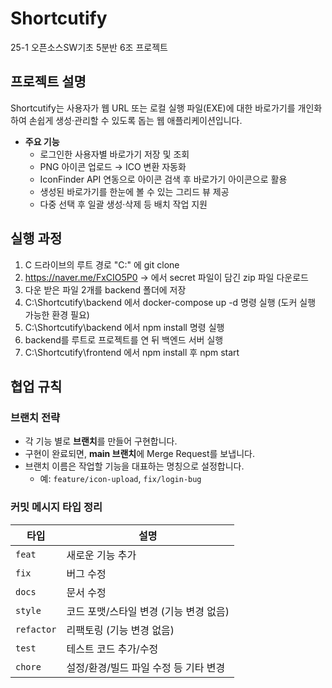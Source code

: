 # Shortcutify  
25-1 오픈소스SW기초 5분반 6조 프로젝트  

## 프로젝트 설명  
Shortcutify는 사용자가 웹 URL 또는 로컬 실행 파일(EXE)에 대한 바로가기를 개인화하여 손쉽게 생성·관리할 수 있도록 돕는 웹 애플리케이션입니다.  
- **주요 기능**  
  - 로그인한 사용자별 바로가기 저장 및 조회  
  - PNG 아이콘 업로드 → ICO 변환 자동화  
  - IconFinder API 연동으로 아이콘 검색 후 바로가기 아이콘으로 활용  
  - 생성된 바로가기를 한눈에 볼 수 있는 그리드 뷰 제공  
  - 다중 선택 후 일괄 생성·삭제 등 배치 작업 지원  

## 실행 과정
1. C 드라이브의 루트 경로 "C:\" 에 git clone
2. https://naver.me/FxCIO5P0    -> 에서 secret 파일이 담긴 zip 파일 다운로드
3. 다운 받은 파일 2개를 backend 폴더에 저장
4. C:\Shortcutify\backend 에서 docker-compose up -d 명령 실행 (도커 실행 가능한 환경 필요)
5. C:\Shortcutify\backend 에서 npm install 명령 실행
6. backend를 루트로 프로젝트를 연 뒤 백엔드 서버 실행
7. C:\Shortcutify\frontend 에서 npm install 후 npm start

## 협업 규칙  
### 브랜치 전략  
- 각 기능 별로 **브랜치**를 만들어 구현합니다.  
- 구현이 완료되면, **main 브랜치**에 Merge Request를 보냅니다.  
- 브랜치 이름은 작업할 기능을 대표하는 명칭으로 설정합니다.  
  - 예: `feature/icon-upload`, `fix/login-bug`  

### 커밋 메시지 타입 정리  

| 타입       | 설명                                       |
|------------|--------------------------------------------|
| `feat`     | 새로운 기능 추가                          |
| `fix`      | 버그 수정                                  |
| `docs`     | 문서 수정                                  |
| `style`    | 코드 포맷/스타일 변경 (기능 변경 없음)     |
| `refactor` | 리팩토링 (기능 변경 없음)                 |
| `test`     | 테스트 코드 추가/수정                    |
| `chore`    | 설정/환경/빌드 파일 수정 등 기타 변경      |


